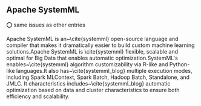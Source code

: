 ## Apache SystemML

:o: same issues as other entries

Apache SystemML is an~\cite{systemml} open-source language and
compiler that makes it dramatically easier to build custom machine
learning solutions.Apache SystemML is \cite{systemml} flexible,
scalable and optimal for Big Data that enables automatic
optimization.SystemML's enables~\cite{systemml} algorithm
customizability via R-like and Python-like languages.It also
has~\cite{systemml_blog} multiple execution modes, including Spark
MLContext, Spark Batch, Hadoop Batch, Standalone, and JMLC. It
characteristics includes~\cite{systemml_blog} automatic optimization
based on data and cluster characteristics to ensure both efficiency
and scalability.
